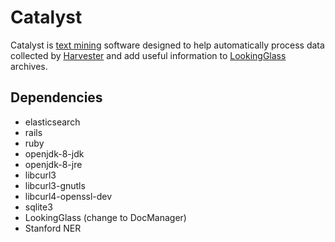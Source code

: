 Catalyst
========

Catalyst is [text mining](https://en.wikipedia.org/wiki/Text_mining) software
designed to help automatically process data collected by
[Harvester](https://github.com/TransparencyToolkit/Harvester) and add useful
information to
[LookingGlass](https://github.com/TransparencyToolkit/LookingGlass)
archives.


## Dependencies

* elasticsearch
* rails
* ruby 
* openjdk-8-jdk
* openjdk-8-jre
* libcurl3
* libcurl3-gnutls
* libcurl4-openssl-dev
* sqlite3
* LookingGlass (change to DocManager)
* Stanford NER

